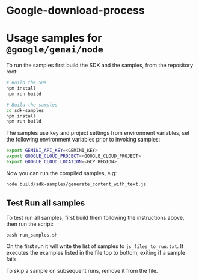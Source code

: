 # Google-download-process


# Usage samples for `@google/genai/node`

To run the samples first build the SDK and the samples, from the repository root:

```sh
# Build the SDK
npm install
npm run build

# Build the samples
cd sdk-samples
npm install
npm run build
```

The samples use key and project settings from environment variables, set the following environment variables prior to invoking samples:

```sh
export GEMINI_API_KEY=<GEMINI_KEY>
export GOOGLE_CLOUD_PROJECT=<GOOGLE_CLOUD_PROJECT>
export GOOGLE_CLOUD_LOCATION=<GCP_REGION>
```

Now you can run the compiled samples, e.g:

```sh
node build/sdk-samples/generate_content_with_text.js
```


## Test Run all samples

To test run all samples, first build them following the instructions above,
then run the script:

```
bash run_samples.sh
```

On the first run it will write the list of samples to `js_files_to_run.txt`.
It executes the examples listed in the file top to bottom, exiting if a sample
fails.

To skip a sample on subsequent runs, remove it from the file.
